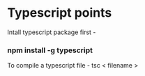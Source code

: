 # Typescript points

Intall typescript package first - 
### npm install -g typescript

To compile a typescript file - tsc < filename >